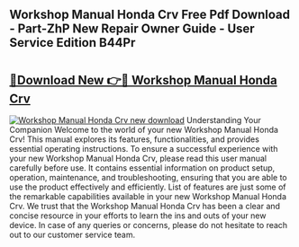 ## Workshop Manual Honda Crv Free Pdf Download - Part-ZhP New Repair Owner Guide - User Service Edition B44Pr

# <h2><a href="http://bc85449.oget.top/?id=Workshop+Manual+Honda+Crv">🔗Download New 👉🔴 Workshop Manual Honda Crv</a></h2>

[![Workshop Manual Honda Crv new download](https://i.imgur.com/5g1atiW.png)](http://bc85449.oget.top/?id=Workshop+Manual+Honda+Crv)
Understanding Your Companion Welcome to the world of your new Workshop Manual Honda Crv! This manual explores its features, functionalities, and provides essential operating instructions. To ensure a successful experience with your new Workshop Manual Honda Crv, please read this user manual carefully before use. It contains essential information on product setup, operation, maintenance, and troubleshooting, ensuring that you are able to use the product effectively and efficiently. List of features are just some of the remarkable capabilities available in your new Workshop Manual Honda Crv. We trust that the Workshop Manual Honda Crv has been a clear and concise resource in your efforts to learn the ins and outs of your new device. In case of any queries or concerns, please do not hesitate to reach out to our customer service team.
